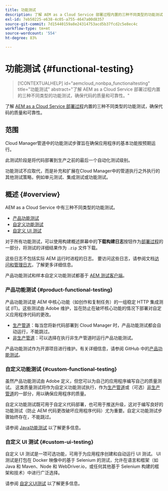 ```yaml
---
title: 功能测试
description: 了解 AEM as a Cloud Service 部署过程内置的三种不同类型的功能测试，确保代码的质量和可靠性。
exl-id: 7eb50225-e638-4c05-a755-4647a00d8357
source-git-commit: 7d15440159a8e24314753acd5b37fcd2c5e8ec4c
workflow-type: tm+mt
source-wordcount: '554'
ht-degree: 83%

---
```



# 功能测试 {#functional-testing}

>[!CONTEXTUALHELP]
>id="aemcloud_nonbpa_functionaltesting"
>title="功能测试"
>abstract="了解 AEM as a Cloud Service 部署过程内置的三种不同类型的功能测试，确保代码的质量和可靠性。"

了解 [AEM as a Cloud Service 部署过程](/help/implementing/cloud-manager/deploy-code.md)内置的三种不同类型的功能测试，确保代码的质量和可靠性。

## 范围

Cloud Manager管道中的功能测试步骤旨在确保应用程序的基本功能按预期运行。

此测试阶段是将代码部署到生产之前的最后一个自动化测试级别。

功能测试不应取代，而是补充和扩展在Cloud Manager中的管道执行之外执行的其他测试策略，例如单元测试、集成测试或功能测试。

## 概述 {#overview}

AEM as a Cloud Service 中有三种不同类型的功能测试。

* [产品功能测试](#product-functional-testing)
* [自定义功能测试](#custom-functional-testing)
* [自定义 UI 测试](#custom-ui-testing)

对于所有功能测试，可以使用构建概述屏幕中的&#x200B;**下载构建日志**&#x200B;按钮作为[部署过程](/help/implementing/cloud-manager/deploy-code.md)的一部分，将测试的详细结果作为 `.zip` 文件下载。

这些日志不包括实际 AEM 运行时进程的日志。 要访问这些日志，请参阅文档[访问和管理日志](/help/implementing/cloud-manager/manage-logs.md)，了解更多详细信息。

产品功能测试和样本自定义功能测试都基于 [AEM 测试客户端](https://github.com/adobe/aem-testing-clients)。

### 产品功能测试 {#product-functional-testing}

产品功能测试是 AEM 中核心功能（如创作和复制任务）的一组稳定 HTTP 集成测试 (IT)。这些测试由 Adobe 维护，旨在防止在破坏核心功能的情况下部署对自定义应用程序代码的更改。

* [生产管道](/help/implementing/cloud-manager/configuring-pipelines/configuring-production-pipelines.md)：每当您将新代码部署到 Cloud Manager 时，产品功能测试都会自动运行，不能跳过。
* [非生产管道](/help/implementing/cloud-manager/configuring-pipelines/configuring-non-production-pipelines.md)：可以选择在执行非生产管道时运行产品功能测试。

产品功能测试作为开源项目进行维护。有关详细信息，请参阅 GitHub 中的[产品功能测试](https://github.com/adobe/aem-test-samples/tree/aem-cloud/smoke)。

### 自定义功能测试 {#custom-functional-testing}

虽然产品功能测试由 Adobe 定义，但您可以为自己的应用程序编写自己的质量测试。 这类质量测试将作为自定义功能测试执行，作为[生产管道](/help/implementing/cloud-manager/configuring-pipelines/configuring-production-pipelines.md)或（可选）[非生产管道](/help/implementing/cloud-manager/configuring-pipelines/configuring-non-production-pipelines.md)的一部分，用以确保应用程序的质量。

自定义功能测试既可用于自定义代码部署，也可用于推送升级，这对于编写良好的功能测试（防止 AEM 代码更改破坏应用程序代码）尤为重要。自定义功能测试步骤始终存在，不能跳过。

请参阅 [Java功能测试](/help/implementing/cloud-manager/java-functional-testing.md) 以了解更多信息。


### 自定义 UI 测试 {#custom-ui-testing}

自定义 UI 测试是一项可选功能，可用于为应用程序创建和自动运行 UI 测试。 UI 测试是打包在 Docker 映像中的基于 Selenium 的测试，允许在语言和框架（如 Java 和 Maven、Node 和 WebDriver.io，或任何其他基于 Selenium 构建的框架和技术）中进行广泛选择。

请参阅 [自定义UI测试](/help/implementing/cloud-manager/ui-testing.md#custom-ui-testing) 以了解更多信息。


